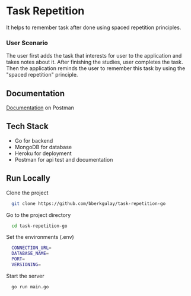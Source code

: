 # Task Repetition

It helps to remember task after done using spaced repetition principles.

### User Scenario

The user first adds the task that interests for user to the application and takes notes about it. After finishing the studies, user completes the task. Then the application reminds the user to remember this task by using the "spaced repetition" principle.

## Documentation

[Documentation](https://documenter.getpostman.com/view/18749435/UVXeqx7E#intro) on Postman

## Tech Stack

* Go for backend  
* MongoDB for database 
* Heroku for deployment
* Postman for api test and documentation

## Run Locally

Clone the project

```bash
  git clone https://github.com/bberkgulay/task-repetition-go
```

Go to the project directory

```bash
  cd task-repetition-go
```

Set the environments (.env)

```bash
  CONNECTION_URL=
  DATABASE_NAME=
  PORT=
  VERSIONING=

```

Start the server

```bash
  go run main.go
```
